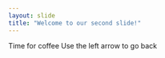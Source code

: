 ```yaml
---
layout: slide
title: "Welcome to our second slide!"
---
```

Time for coffee
Use the left arrow to go back
